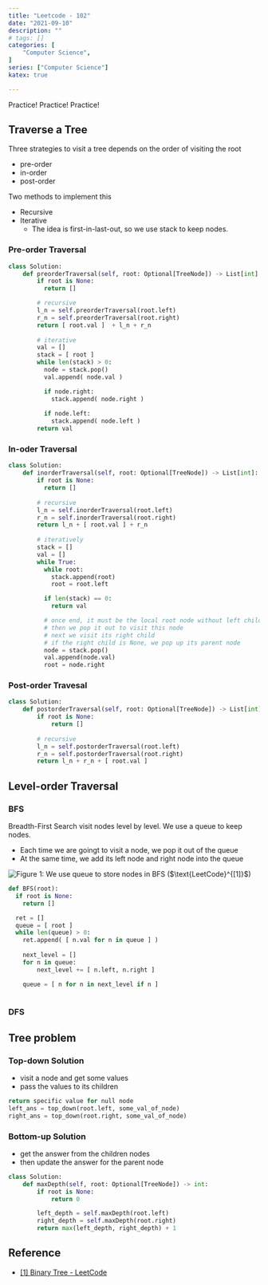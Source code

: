 ```yaml
---
title: "Leetcode - 102"
date: "2021-09-10"
description: ""
# tags: []
categories: [
    "Computer Science",
]
series: ["Computer Science"]
katex: true

---
```




Practice! Practice! Practice!



<!--more-->



## Traverse a Tree



Three strategies to visit a tree depends on the order of visiting the root

- pre-order
- in-order
- post-order



Two methods to implement this

- Recursive
- Iterative
  - The idea is first-in-last-out, so we use stack to keep nodes.



### Pre-order Traversal



```python
class Solution:
    def preorderTraversal(self, root: Optional[TreeNode]) -> List[int]:
        if root is None:
          return []

        # recursive
        l_n = self.preorderTraversal(root.left)
        r_n = self.preorderTraversal(root.right)
        return [ root.val ]  + l_n + r_n
      
      	# iterative
      	val = []
        stack = [ root ]
        while len(stack) > 0:
          node = stack.pop()
          val.append( node.val )

          if node.right:
            stack.append( node.right )
          
          if node.left:
            stack.append( node.left )
        return val
```





### In-oder Traversal 

```python
class Solution:
    def inorderTraversal(self, root: Optional[TreeNode]) -> List[int]:
        if root is None:
          return []
        
        # recursive
        l_n = self.inorderTraversal(root.left)
        r_n = self.inorderTraversal(root.right)
        return l_n + [ root.val ] + r_n
      
      	# iteratively
        stack = []
        val = []
        while True:
          while root:
            stack.append(root)
            root = root.left

          if len(stack) == 0:
            return val

          # once end, it must be the local root node without left children
          # then we pop it out to visit this node
          # next we visit its right child
          # if the right child is None, we pop up its parent node
          node = stack.pop()
          val.append(node.val)
          root = node.right
```





### Post-order Travesal

```python
class Solution:
    def postorderTraversal(self, root: Optional[TreeNode]) -> List[int]:
        if root is None:
            return []
        
        # recursive
        l_n = self.postorderTraversal(root.left)
        r_n = self.postorderTraversal(root.right)
        return l_n + r_n + [ root.val ]
```





## Level-order Traversal



### BFS

Breadth-First Search visit nodes level by level. We use a queue to keep nodes. 

- Each time we are goingt to visit a node, we pop it out of the queue
- At the same time, we add its left node and right node into the queue



![](/blog/post/images/BFS-queue.png#full "Figure 1: We use queue to store nodes in BFS ($\text{LeetCode}^{[1]}$)")



```python
def BFS(root):
  if root is None:
  	return []

  ret = []
  queue = [ root ]
  while len(queue) > 0:
    ret.append( [ n.val for n in queue ] )
   
  	next_level = []
    for n in queue:
    	next_level += [ n.left, n.right ] 

    queue = [ n for n in next_level if n ]    	
  
```



### DFS



## Tree problem



### Top-down Solution

- visit a node and get some values
- pass the values to its children



```python
return specific value for null node
left_ans = top_down(root.left, some_val_of_node)
right_ans = top_down(root.right, some_val_of_node)
```



### Bottom-up Solution

- get the answer from the children nodes
- then update the answer for the parent node



```python
class Solution:
    def maxDepth(self, root: Optional[TreeNode]) -> int:
        if root is None:
            return 0

        left_depth = self.maxDepth(root.left)
        right_depth = self.maxDepth(root.right)
        return max(left_depth, right_depth) + 1
```





## Reference

- [[1] Binary Tree - LeetCode](https://leetcode.com/explore/learn/card/data-structure-tree/134/traverse-a-tree/992/)

